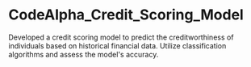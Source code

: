 # CodeAlpha_Credit_Scoring_Model
Developed a credit scoring model to predict the creditworthiness of individuals based on historical financial data. Utilize classification algorithms and assess the model's accuracy.
